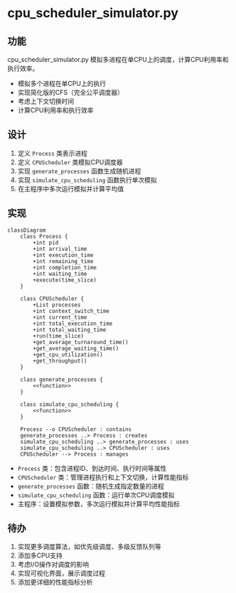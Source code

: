 # cpu_scheduler_simulator.py

## 功能
cpu_scheduler_simulator.py 模拟多进程在单CPU上的调度，计算CPU利用率和执行效率。

- 模拟多个进程在单CPU上的执行
- 实现简化版的CFS（完全公平调度器）
- 考虑上下文切换时间
- 计算CPU利用率和执行效率

## 设计
1. 定义 `Process` 类表示进程
2. 定义 `CPUScheduler` 类模拟CPU调度器
3. 实现 `generate_processes` 函数生成随机进程
4. 实现 `simulate_cpu_scheduling` 函数执行单次模拟
5. 在主程序中多次运行模拟并计算平均值

## 实现


``` mermaid
classDiagram
    class Process {
        +int pid
        +int arrival_time
        +int execution_time
        +int remaining_time
        +int completion_time
        +int waiting_time
        +execute(time_slice)
    }

    class CPUScheduler {
        +List processes
        +int context_switch_time
        +int current_time
        +int total_execution_time
        +int total_waiting_time
        +run(time_slice)
        +get_average_turnaround_time()
        +get_average_waiting_time()
        +get_cpu_utilization()
        +get_throughput()
    }

    class generate_processes {
        <<function>>
    }

    class simulate_cpu_scheduling {
        <<function>>
    }

    Process --o CPUScheduler : contains
    generate_processes ..> Process : creates
    simulate_cpu_scheduling ..> generate_processes : uses
    simulate_cpu_scheduling ..> CPUScheduler : uses
    CPUScheduler --> Process : manages
```


- `Process` 类：包含进程ID、到达时间、执行时间等属性
- `CPUScheduler` 类：管理进程执行和上下文切换，计算性能指标
- `generate_processes` 函数：随机生成指定数量的进程
- `simulate_cpu_scheduling` 函数：运行单次CPU调度模拟
- 主程序：设置模拟参数，多次运行模拟并计算平均性能指标

## 待办
1. 实现更多调度算法，如优先级调度、多级反馈队列等
2. 添加多CPU支持
3. 考虑I/O操作对调度的影响
4. 实现可视化界面，展示调度过程
5. 添加更详细的性能指标分析
